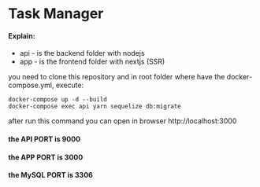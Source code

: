 # Task Manager

#### Explain:
- api - is the backend folder with nodejs
- app - is the frontend folder with nextjs (SSR)

you need to clone this repository and in root folder where have the docker-compose.yml, execute:
```
docker-compose up -d --build
docker-compose exec api yarn sequelize db:migrate
```

after run this command you can open in browser http://localhost:3000

#### the API PORT is 9000
#### the APP PORT is 3000
#### the MySQL PORT is 3306
